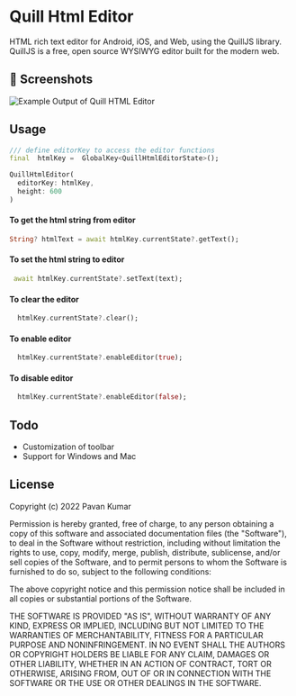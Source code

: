 
# Quill Html Editor

HTML rich text editor for Android, iOS, and Web, using the QuillJS library. QuillJS is a free, open source WYSIWYG editor built for the modern web.


## 📸 Screenshots
![Example Output of Quill HTML Editor](https://github.com/the-airbender/quill_html_editor/blob/main/screenshots/editor.png?raw=true)
## Usage
```dart
/// define editorKey to access the editor functions
final  htmlKey =  GlobalKey<QuillHtmlEditorState>();

QuillHtmlEditor(
  editorKey: htmlKey,
  height: 600
)
```
#### To get the html string from editor
```dart
String? htmlText = await htmlKey.currentState?.getText();
```
#### To set the html string to editor
```dart
 await htmlKey.currentState?.setText(text);
```


#### To clear the editor
```dart
  htmlKey.currentState?.clear();
```


#### To enable editor
```dart
  htmlKey.currentState?.enableEditor(true);
```

#### To disable editor
```dart
  htmlKey.currentState?.enableEditor(false);

```

## Todo
- Customization of toolbar
- Support for Windows and Mac

## License


Copyright (c) 2022 Pavan Kumar

Permission is hereby granted, free of charge, to any person obtaining a copy
of this software and associated documentation files (the "Software"), to deal
in the Software without restriction, including without limitation the rights
to use, copy, modify, merge, publish, distribute, sublicense, and/or sell
copies of the Software, and to permit persons to whom the Software is
furnished to do so, subject to the following conditions:

The above copyright notice and this permission notice shall be included in all
copies or substantial portions of the Software.

THE SOFTWARE IS PROVIDED "AS IS", WITHOUT WARRANTY OF ANY KIND, EXPRESS OR
IMPLIED, INCLUDING BUT NOT LIMITED TO THE WARRANTIES OF MERCHANTABILITY,
FITNESS FOR A PARTICULAR PURPOSE AND NONINFRINGEMENT. IN NO EVENT SHALL THE
AUTHORS OR COPYRIGHT HOLDERS BE LIABLE FOR ANY CLAIM, DAMAGES OR OTHER
LIABILITY, WHETHER IN AN ACTION OF CONTRACT, TORT OR OTHERWISE, ARISING FROM,
OUT OF OR IN CONNECTION WITH THE SOFTWARE OR THE USE OR OTHER DEALINGS IN THE
SOFTWARE.

